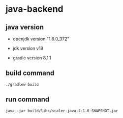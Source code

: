 # java-backend

## java version

- openjdk version "1.8.0_372"

- jdk version v18

- gradle version 8.1.1


## build command
`./gradlew build`

## run command
`java -jar build/libs/scaler-java-2-1.0-SNAPSHOT.jar`
